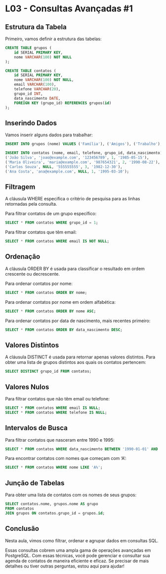 # L03 - Consultas Avançadas #1

## Estrutura da Tabela


Primeiro, vamos definir a estrutura das tabelas:

```sql
CREATE TABLE grupos (
    id SERIAL PRIMARY KEY,
    nome VARCHAR(100) NOT NULL
);

CREATE TABLE contatos (
    id SERIAL PRIMARY KEY,
    nome VARCHAR(100) NOT NULL,
    email VARCHAR(100),
    telefone VARCHAR(20),
    grupo_id INT,
    data_nascimento DATE,
    FOREIGN KEY (grupo_id) REFERENCES grupos(id)
);
```


## Inserindo Dados

Vamos inserir alguns dados para trabalhar:

```sql
INSERT INTO grupos (nome) VALUES ('Família'), ('Amigos'), ('Trabalho');

INSERT INTO contatos (nome, email, telefone, grupo_id, data_nascimento) VALUES
('João Silva', 'joao@example.com', '123456789', 1, '1985-05-15'),
('Maria Oliveira', 'maria@example.com', '987654321', 2, '1990-08-22'),
('Carlos Souza', NULL, '555555555', 3, '1982-12-30'),
('Ana Costa', 'ana@example.com', NULL, 1, '1995-03-10');
```

## Filtragem

A cláusula WHERE especifica o critério de pesquisa para as linhas retornadas pela consulta.

Para filtrar contatos de um grupo específico:

```sql
SELECT * FROM contatos WHERE grupo_id = 1;
```

Para filtrar contatos que têm email:
  
  ```sql
SELECT * FROM contatos WHERE email IS NOT NULL;
```


## Ordenação

A cláusula ORDER BY é usada para classificar o resultado em ordem crescente ou decrescente.

Para ordenar contatos por nome:

```sql
SELECT * FROM contatos ORDER BY nome;
```

Para ordenar contatos por nome em ordem alfabética:

```sql  
SELECT * FROM contatos ORDER BY nome ASC;
```

Para ordenar contatos por data de nascimento, mais recentes primeiro:


```sql  
SELECT * FROM contatos ORDER BY data_nascimento DESC;
```

## Valores Distintos

A cláusula DISTINCT é usada para retornar apenas valores distintos. 
Para obter uma lista de grupos distintos aos quais os contatos pertencem:

```sql 
SELECT DISTINCT grupo_id FROM contatos;
```

## Valores Nulos

Para filtrar contatos que não têm email ou telefone:

```sql
SELECT * FROM contatos WHERE email IS NULL;
SELECT * FROM contatos WHERE telefone IS NULL;
```

## Intervalos de Busca

Para filtrar contatos que nasceram entre 1990 e 1995:

```sql
SELECT * FROM contatos WHERE data_nascimento BETWEEN '1990-01-01' AND '1995-12-31';
```

Para encontrar contatos com nomes que começam com ‘A’:

```sql
SELECT * FROM contatos WHERE nome LIKE 'A%';
```

## Junção de Tabelas

Para obter uma lista de contatos com os nomes de seus grupos:

```sql
SELECT contatos.nome, grupos.nome AS grupo
FROM contatos
JOIN grupos ON contatos.grupo_id = grupos.id;
```

## Conclusão

Nesta aula, vimos como filtrar, ordenar e agrupar dados em consultas SQL. 

Essas consultas cobrem uma ampla gama de operações avançadas em PostgreSQL. Com essas técnicas, você pode gerenciar e consultar sua agenda de contatos de maneira eficiente e eficaz. Se precisar de mais detalhes ou tiver outras perguntas, estou aqui para ajudar!

